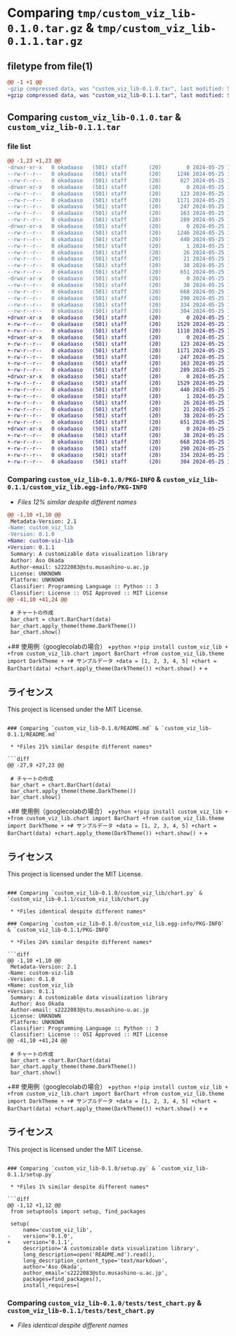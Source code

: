# Comparing `tmp/custom_viz_lib-0.1.0.tar.gz` & `tmp/custom_viz_lib-0.1.1.tar.gz`

## filetype from file(1)

```diff
@@ -1 +1 @@
-gzip compressed data, was "custom_viz_lib-0.1.0.tar", last modified: Sat May 25 18:17:43 2024, max compression
+gzip compressed data, was "custom_viz_lib-0.1.1.tar", last modified: Sat May 25 18:31:32 2024, max compression
```

## Comparing `custom_viz_lib-0.1.0.tar` & `custom_viz_lib-0.1.1.tar`

### file list

```diff
@@ -1,23 +1,23 @@
-drwxr-xr-x   0 okadaaso   (501) staff       (20)        0 2024-05-25 18:17:43.139991 custom_viz_lib-0.1.0/
--rw-r--r--   0 okadaaso   (501) staff       (20)     1246 2024-05-25 18:17:43.139842 custom_viz_lib-0.1.0/PKG-INFO
--rw-r--r--   0 okadaaso   (501) staff       (20)      827 2024-05-25 18:08:56.000000 custom_viz_lib-0.1.0/README.md
-drwxr-xr-x   0 okadaaso   (501) staff       (20)        0 2024-05-25 18:17:43.137154 custom_viz_lib-0.1.0/custom_viz_lib/
--rw-r--r--   0 okadaaso   (501) staff       (20)      123 2024-05-25 18:04:26.000000 custom_viz_lib-0.1.0/custom_viz_lib/__init__.py
--rw-r--r--   0 okadaaso   (501) staff       (20)     1171 2024-05-25 18:04:46.000000 custom_viz_lib-0.1.0/custom_viz_lib/chart.py
--rw-r--r--   0 okadaaso   (501) staff       (20)      247 2024-05-25 18:05:12.000000 custom_viz_lib-0.1.0/custom_viz_lib/data_loader.py
--rw-r--r--   0 okadaaso   (501) staff       (20)      163 2024-05-25 18:05:02.000000 custom_viz_lib-0.1.0/custom_viz_lib/theme.py
--rw-r--r--   0 okadaaso   (501) staff       (20)      289 2024-05-25 18:05:21.000000 custom_viz_lib-0.1.0/custom_viz_lib/utils.py
-drwxr-xr-x   0 okadaaso   (501) staff       (20)        0 2024-05-25 18:17:43.138317 custom_viz_lib-0.1.0/custom_viz_lib.egg-info/
--rw-r--r--   0 okadaaso   (501) staff       (20)     1246 2024-05-25 18:17:42.000000 custom_viz_lib-0.1.0/custom_viz_lib.egg-info/PKG-INFO
--rw-r--r--   0 okadaaso   (501) staff       (20)      440 2024-05-25 18:17:43.000000 custom_viz_lib-0.1.0/custom_viz_lib.egg-info/SOURCES.txt
--rw-r--r--   0 okadaaso   (501) staff       (20)        1 2024-05-25 18:17:42.000000 custom_viz_lib-0.1.0/custom_viz_lib.egg-info/dependency_links.txt
--rw-r--r--   0 okadaaso   (501) staff       (20)       26 2024-05-25 18:17:43.000000 custom_viz_lib-0.1.0/custom_viz_lib.egg-info/requires.txt
--rw-r--r--   0 okadaaso   (501) staff       (20)       21 2024-05-25 18:17:43.000000 custom_viz_lib-0.1.0/custom_viz_lib.egg-info/top_level.txt
--rw-r--r--   0 okadaaso   (501) staff       (20)       38 2024-05-25 18:17:43.140043 custom_viz_lib-0.1.0/setup.cfg
--rw-r--r--   0 okadaaso   (501) staff       (20)      651 2024-05-25 18:10:20.000000 custom_viz_lib-0.1.0/setup.py
-drwxr-xr-x   0 okadaaso   (501) staff       (20)        0 2024-05-25 18:17:43.139504 custom_viz_lib-0.1.0/tests/
--rw-r--r--   0 okadaaso   (501) staff       (20)       38 2024-05-25 18:06:04.000000 custom_viz_lib-0.1.0/tests/__init__.py
--rw-r--r--   0 okadaaso   (501) staff       (20)      668 2024-05-25 18:06:12.000000 custom_viz_lib-0.1.0/tests/test_chart.py
--rw-r--r--   0 okadaaso   (501) staff       (20)      290 2024-05-25 18:06:33.000000 custom_viz_lib-0.1.0/tests/test_data_loader.py
--rw-r--r--   0 okadaaso   (501) staff       (20)      334 2024-05-25 18:06:23.000000 custom_viz_lib-0.1.0/tests/test_theme.py
--rw-r--r--   0 okadaaso   (501) staff       (20)      304 2024-05-25 18:06:44.000000 custom_viz_lib-0.1.0/tests/test_utils.py
+drwxr-xr-x   0 okadaaso   (501) staff       (20)        0 2024-05-25 18:31:32.520714 custom_viz_lib-0.1.1/
+-rw-r--r--   0 okadaaso   (501) staff       (20)     1529 2024-05-25 18:31:32.520569 custom_viz_lib-0.1.1/PKG-INFO
+-rw-r--r--   0 okadaaso   (501) staff       (20)     1110 2024-05-25 18:31:15.000000 custom_viz_lib-0.1.1/README.md
+drwxr-xr-x   0 okadaaso   (501) staff       (20)        0 2024-05-25 18:31:32.518137 custom_viz_lib-0.1.1/custom_viz_lib/
+-rw-r--r--   0 okadaaso   (501) staff       (20)      123 2024-05-25 18:04:26.000000 custom_viz_lib-0.1.1/custom_viz_lib/__init__.py
+-rw-r--r--   0 okadaaso   (501) staff       (20)     1171 2024-05-25 18:04:46.000000 custom_viz_lib-0.1.1/custom_viz_lib/chart.py
+-rw-r--r--   0 okadaaso   (501) staff       (20)      247 2024-05-25 18:05:12.000000 custom_viz_lib-0.1.1/custom_viz_lib/data_loader.py
+-rw-r--r--   0 okadaaso   (501) staff       (20)      163 2024-05-25 18:05:02.000000 custom_viz_lib-0.1.1/custom_viz_lib/theme.py
+-rw-r--r--   0 okadaaso   (501) staff       (20)      289 2024-05-25 18:05:21.000000 custom_viz_lib-0.1.1/custom_viz_lib/utils.py
+drwxr-xr-x   0 okadaaso   (501) staff       (20)        0 2024-05-25 18:31:32.519140 custom_viz_lib-0.1.1/custom_viz_lib.egg-info/
+-rw-r--r--   0 okadaaso   (501) staff       (20)     1529 2024-05-25 18:31:32.000000 custom_viz_lib-0.1.1/custom_viz_lib.egg-info/PKG-INFO
+-rw-r--r--   0 okadaaso   (501) staff       (20)      440 2024-05-25 18:31:32.000000 custom_viz_lib-0.1.1/custom_viz_lib.egg-info/SOURCES.txt
+-rw-r--r--   0 okadaaso   (501) staff       (20)        1 2024-05-25 18:31:32.000000 custom_viz_lib-0.1.1/custom_viz_lib.egg-info/dependency_links.txt
+-rw-r--r--   0 okadaaso   (501) staff       (20)       26 2024-05-25 18:31:32.000000 custom_viz_lib-0.1.1/custom_viz_lib.egg-info/requires.txt
+-rw-r--r--   0 okadaaso   (501) staff       (20)       21 2024-05-25 18:31:32.000000 custom_viz_lib-0.1.1/custom_viz_lib.egg-info/top_level.txt
+-rw-r--r--   0 okadaaso   (501) staff       (20)       38 2024-05-25 18:31:32.520763 custom_viz_lib-0.1.1/setup.cfg
+-rw-r--r--   0 okadaaso   (501) staff       (20)      651 2024-05-25 18:31:24.000000 custom_viz_lib-0.1.1/setup.py
+drwxr-xr-x   0 okadaaso   (501) staff       (20)        0 2024-05-25 18:31:32.520266 custom_viz_lib-0.1.1/tests/
+-rw-r--r--   0 okadaaso   (501) staff       (20)       38 2024-05-25 18:06:04.000000 custom_viz_lib-0.1.1/tests/__init__.py
+-rw-r--r--   0 okadaaso   (501) staff       (20)      668 2024-05-25 18:06:12.000000 custom_viz_lib-0.1.1/tests/test_chart.py
+-rw-r--r--   0 okadaaso   (501) staff       (20)      290 2024-05-25 18:06:33.000000 custom_viz_lib-0.1.1/tests/test_data_loader.py
+-rw-r--r--   0 okadaaso   (501) staff       (20)      334 2024-05-25 18:06:23.000000 custom_viz_lib-0.1.1/tests/test_theme.py
+-rw-r--r--   0 okadaaso   (501) staff       (20)      304 2024-05-25 18:06:44.000000 custom_viz_lib-0.1.1/tests/test_utils.py
```

### Comparing `custom_viz_lib-0.1.0/PKG-INFO` & `custom_viz_lib-0.1.1/custom_viz_lib.egg-info/PKG-INFO`

 * *Files 12% similar despite different names*

```diff
@@ -1,10 +1,10 @@
 Metadata-Version: 2.1
-Name: custom_viz_lib
-Version: 0.1.0
+Name: custom-viz-lib
+Version: 0.1.1
 Summary: A customizable data visualization library
 Author: Aso Okada
 Author-email: s2222083@stu.musashino-u.ac.jp
 License: UNKNOWN
 Platform: UNKNOWN
 Classifier: Programming Language :: Python :: 3
 Classifier: License :: OSI Approved :: MIT License
@@ -41,10 +41,24 @@
 
 # チャートの作成
 bar_chart = chart.BarChart(data)
 bar_chart.apply_theme(theme.DarkTheme())
 bar_chart.show()
 ```
 
+## 使用例（googlecolabの場合）
+```python
+!pip install custom_viz_lib
+
+from custom_viz_lib.chart import BarChart
+from custom_viz_lib.theme import DarkTheme
+
+# サンプルデータ
+data = [1, 2, 3, 4, 5]
+chart = BarChart(data)
+chart.apply_theme(DarkTheme())
+chart.show()
+```
+
 ## ライセンス
 This project is licensed under the MIT License.
```

### Comparing `custom_viz_lib-0.1.0/README.md` & `custom_viz_lib-0.1.1/README.md`

 * *Files 21% similar despite different names*

```diff
@@ -27,9 +27,23 @@
 
 # チャートの作成
 bar_chart = chart.BarChart(data)
 bar_chart.apply_theme(theme.DarkTheme())
 bar_chart.show()
 ```
 
+## 使用例（googlecolabの場合）
+```python
+!pip install custom_viz_lib
+
+from custom_viz_lib.chart import BarChart
+from custom_viz_lib.theme import DarkTheme
+
+# サンプルデータ
+data = [1, 2, 3, 4, 5]
+chart = BarChart(data)
+chart.apply_theme(DarkTheme())
+chart.show()
+```
+
 ## ライセンス
 This project is licensed under the MIT License.
```

### Comparing `custom_viz_lib-0.1.0/custom_viz_lib/chart.py` & `custom_viz_lib-0.1.1/custom_viz_lib/chart.py`

 * *Files identical despite different names*

### Comparing `custom_viz_lib-0.1.0/custom_viz_lib.egg-info/PKG-INFO` & `custom_viz_lib-0.1.1/PKG-INFO`

 * *Files 24% similar despite different names*

```diff
@@ -1,10 +1,10 @@
 Metadata-Version: 2.1
-Name: custom-viz-lib
-Version: 0.1.0
+Name: custom_viz_lib
+Version: 0.1.1
 Summary: A customizable data visualization library
 Author: Aso Okada
 Author-email: s2222083@stu.musashino-u.ac.jp
 License: UNKNOWN
 Platform: UNKNOWN
 Classifier: Programming Language :: Python :: 3
 Classifier: License :: OSI Approved :: MIT License
@@ -41,10 +41,24 @@
 
 # チャートの作成
 bar_chart = chart.BarChart(data)
 bar_chart.apply_theme(theme.DarkTheme())
 bar_chart.show()
 ```
 
+## 使用例（googlecolabの場合）
+```python
+!pip install custom_viz_lib
+
+from custom_viz_lib.chart import BarChart
+from custom_viz_lib.theme import DarkTheme
+
+# サンプルデータ
+data = [1, 2, 3, 4, 5]
+chart = BarChart(data)
+chart.apply_theme(DarkTheme())
+chart.show()
+```
+
 ## ライセンス
 This project is licensed under the MIT License.
```

### Comparing `custom_viz_lib-0.1.0/setup.py` & `custom_viz_lib-0.1.1/setup.py`

 * *Files 1% similar despite different names*

```diff
@@ -1,12 +1,12 @@
 from setuptools import setup, find_packages
 
 setup(
     name='custom_viz_lib',
-    version='0.1.0',
+    version='0.1.1',
     description='A customizable data visualization library',
     long_description=open('README.md').read(),
     long_description_content_type='text/markdown',
     author='Aso Okada',
     author_email='s2222083@stu.musashino-u.ac.jp',
     packages=find_packages(),
     install_requires=[
```

### Comparing `custom_viz_lib-0.1.0/tests/test_chart.py` & `custom_viz_lib-0.1.1/tests/test_chart.py`

 * *Files identical despite different names*

